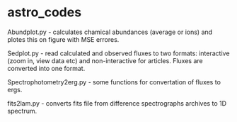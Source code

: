 # astro_codes

Abundplot.py - calculates chamical abundances (average or ions) and plotes this on figure with MSE errores.

Sedplot.py - read calculated and observed fluxes to two formats: interactive (zoom in, view data etc) and non-interactive for articles. Fluxes are converted into one format.

Spectrophotometry2erg.py - some functions for convertation of fluxes to ergs.

fits2lam.py - converts fits file from difference spectrographs archives to 1D spectrum.
